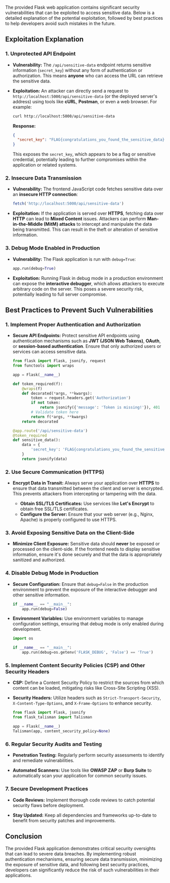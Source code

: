 The provided Flask web application contains significant security vulnerabilities that can be exploited to access sensitive data. Below is a detailed explanation of the potential exploitation, followed by best practices to help developers avoid such mistakes in the future.

## **Exploitation Explanation**

### **1. Unprotected API Endpoint**

- **Vulnerability:** The `/api/sensitive-data` endpoint returns sensitive information (`secret_key`) without any form of authentication or authorization. This means **anyone** who can access the URL can retrieve the sensitive data.

- **Exploitation:** An attacker can directly send a request to `http://localhost:5000/api/sensitive-data` (or the deployed server's address) using tools like **cURL**, **Postman**, or even a web browser. For example:

  ```bash
  curl http://localhost:5000/api/sensitive-data
  ```

  **Response:**
  ```json
  {
    "secret_key": "FLAG{congratulations_you_found_the_sensitive_data}"
  }
  ```

  This exposes the `secret_key`, which appears to be a flag or sensitive credential, potentially leading to further compromises within the application or related systems.

### **2. Insecure Data Transmission**

- **Vulnerability:** The frontend JavaScript code fetches sensitive data over an **insecure HTTP connection**:

  ```javascript
  fetch('http://localhost:5000/api/sensitive-data')
  ```

- **Exploitation:** If the application is served over **HTTPS**, fetching data over **HTTP** can lead to **Mixed Content** issues. Attackers can perform **Man-in-the-Middle (MitM) attacks** to intercept and manipulate the data being transmitted. This can result in the theft or alteration of sensitive information.

### **3. Debug Mode Enabled in Production**

- **Vulnerability:** The Flask application is run with `debug=True`:

  ```python
  app.run(debug=True)
  ```

- **Exploitation:** Running Flask in debug mode in a production environment can expose the **interactive debugger**, which allows attackers to execute arbitrary code on the server. This poses a severe security risk, potentially leading to full server compromise.

## **Best Practices to Prevent Such Vulnerabilities**

### **1. Implement Proper Authentication and Authorization**

- **Secure API Endpoints:** Protect sensitive API endpoints using authentication mechanisms such as **JWT (JSON Web Tokens)**, **OAuth**, or **session-based authentication**. Ensure that only authorized users or services can access sensitive data.

  ```python
  from flask import Flask, jsonify, request
  from functools import wraps

  app = Flask(__name__)

  def token_required(f):
      @wraps(f)
      def decorated(*args, **kwargs):
          token = request.headers.get('Authorization')
          if not token:
              return jsonify({'message': 'Token is missing!'}), 401
          # Validate token here
          return f(*args, **kwargs)
      return decorated

  @app.route('/api/sensitive-data')
  @token_required
  def sensitive_data():
      data = {
          'secret_key': 'FLAG{congratulations_you_found_the_sensitive_data}'
      }
      return jsonify(data)
  ```

### **2. Use Secure Communication (HTTPS)**

- **Encrypt Data in Transit:** Always serve your application over **HTTPS** to ensure that data transmitted between the client and server is encrypted. This prevents attackers from intercepting or tampering with the data.

  - **Obtain SSL/TLS Certificates:** Use services like **Let's Encrypt** to obtain free SSL/TLS certificates.
  - **Configure the Server:** Ensure that your web server (e.g., Nginx, Apache) is properly configured to use HTTPS.

### **3. Avoid Exposing Sensitive Data on the Client-Side**

- **Minimize Client Exposure:** Sensitive data should **never** be exposed or processed on the client-side. If the frontend needs to display sensitive information, ensure it's done securely and that the data is appropriately sanitized and authorized.

### **4. Disable Debug Mode in Production**

- **Secure Configuration:** Ensure that `debug=False` in the production environment to prevent the exposure of the interactive debugger and other sensitive information.

  ```python
  if __name__ == "__main__":
      app.run(debug=False)
  ```

- **Environment Variables:** Use environment variables to manage configuration settings, ensuring that debug mode is only enabled during development.

  ```python
  import os

  if __name__ == "__main__":
      app.run(debug=os.getenv('FLASK_DEBUG', 'False') == 'True')
  ```

### **5. Implement Content Security Policies (CSP) and Other Security Headers**

- **CSP:** Define a Content Security Policy to restrict the sources from which content can be loaded, mitigating risks like Cross-Site Scripting (XSS).

- **Security Headers:** Utilize headers such as `Strict-Transport-Security`, `X-Content-Type-Options`, and `X-Frame-Options` to enhance security.

  ```python
  from flask import Flask, jsonify
  from flask_talisman import Talisman

  app = Flask(__name__)
  Talisman(app, content_security_policy=None)
  ```

### **6. Regular Security Audits and Testing**

- **Penetration Testing:** Regularly perform security assessments to identify and remediate vulnerabilities.

- **Automated Scanners:** Use tools like **OWASP ZAP** or **Burp Suite** to automatically scan your application for common security issues.

### **7. Secure Development Practices**

- **Code Reviews:** Implement thorough code reviews to catch potential security flaws before deployment.

- **Stay Updated:** Keep all dependencies and frameworks up-to-date to benefit from security patches and improvements.

## **Conclusion**

The provided Flask application demonstrates critical security oversights that can lead to severe data breaches. By implementing robust authentication mechanisms, ensuring secure data transmission, minimizing the exposure of sensitive data, and following best security practices, developers can significantly reduce the risk of such vulnerabilities in their applications.